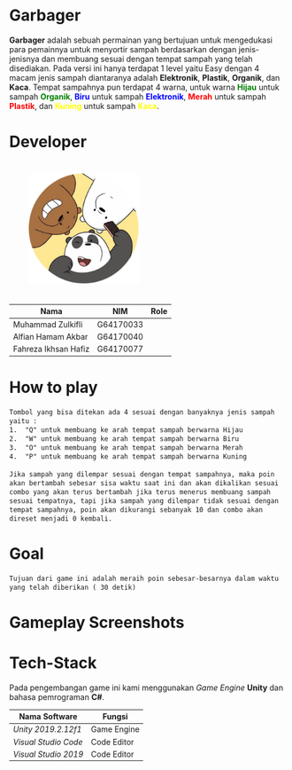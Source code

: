 # **Garbager**

**Garbager** adalah sebuah permainan yang bertujuan untuk mengedukasi para pemainnya untuk menyortir sampah berdasarkan dengan jenis-jenisnya dan membuang sesuai dengan tempat sampah yang telah disediakan. Pada versi ini hanya terdapat 1 level yaitu Easy dengan 4 macam jenis sampah diantaranya adalah **Elektronik**, **Plastik**, **Organik**, dan **Kaca**. Tempat sampahnya pun terdapat 4 warna, untuk warna <a style="color:green;font-weight:bold">Hijau</a> untuk sampah <a style="color:green;font-weight:bold">Organik</a>, <a style="color:blue;font-weight:bold">Biru</a> untuk sampah <a style="color:blue;font-weight:bold">Elektronik</a>, <a style="color:red;font-weight:bold">Merah</a> untuk sampah <a style="color:red;font-weight:bold">Plastik</a>, dan <a style="color:yellow;font-weight:bold">Kuning</a> untuk sampah <a style="color:yellow;font-weight:bold">Kaca</a>.


# **Developer**
<img src="14.png" width="200" style="margin-left:35px;margin-bottom:20px;margin-top:20px"/>

| Nama                 | NIM       | Role |
| -------------------- | --------- | ---- |
| Muhammad Zulkifli    | G64170033 |      |
| Alfian Hamam Akbar   | G64170040 |      |
| Fahreza Ikhsan Hafiz | G64170077 |      |

# **How to play**
```text
Tombol yang bisa ditekan ada 4 sesuai dengan banyaknya jenis sampah yaitu :
1.  "Q" untuk membuang ke arah tempat sampah berwarna Hijau
2.  "W" untuk membuang ke arah tempat sampah berwarna Biru
3.  "O" untuk membuang ke arah tempat sampah berwarna Merah
4.  "P" untuk membuang ke arah tempat sampah berwarna Kuning

Jika sampah yang dilempar sesuai dengan tempat sampahnya, maka poin akan bertambah sebesar sisa waktu saat ini dan akan dikalikan sesuai combo yang akan terus bertambah jika terus menerus membuang sampah sesuai tempatnya, tapi jika sampah yang dilempar tidak sesuai dengan tempat sampahnya, poin akan dikurangi sebanyak 10 dan combo akan direset menjadi 0 kembali.
```

# **Goal**

```text
Tujuan dari game ini adalah meraih poin sebesar-besarnya dalam waktu yang telah diberikan ( 30 detik)
```

# **Gameplay Screenshots**



# **Tech-Stack**

Pada pengembangan game ini kami menggunakan *Game Engine* **Unity** dan bahasa pemrograman **C#**.

| Nama Software        | Fungsi      |
| -------------------- | ----------- |
| *Unity 2019.2.12f1*  | Game Engine |
| *Visual Studio Code* | Code Editor |
| *Visual Studio 2019* | Code Editor |

